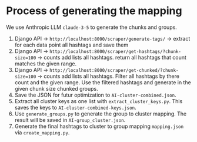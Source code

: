 # Process of generating the mapping

We use Anthropic LLM `claude-3-5` to generate the chunks and groups.

1. Django API -> `http://localhost:8000/scraper/generate-tags/` ->  extract for each data point all hashtags and save them
2. Django API -> `http://localhost:8000/scraper/get-hashtags/?chunk-size=100` ->  counts add lists all hashtags. return all hashtags that count matches the given range.
3. Django API -> `http://localhost:8000/scraper/get-chunked/?chunk-size=100` ->  counts add lists all hashtags. Filter all hashtags by there count and the given range. Use the filtered hashtags and generate in the given chunk size chunked groups.
4. Save the JSON for futur optimization to `AI-cluster-combined.json`.
5. Extract all cluster keys as one list with `extract_cluster_keys.py`. This saves the keys to `AI-cluster-combined-keys.json`.
6. Use ``generate_groups.py`` to generate the group to cluster mapping. The result will be saved in `AI-group_cluster.json`.
7. Generate the final hashtags to cluster to group mapping ``mapping.json`` via `create_mapping.py`. 
